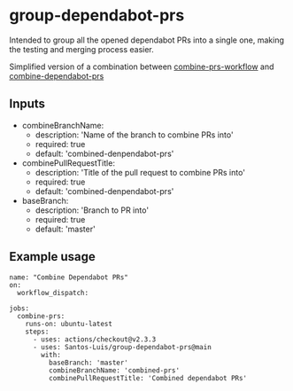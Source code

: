 # group-dependabot-prs
Intended to group all the opened dependabot PRs into a single one, making the testing and merging process easier.

Simplified version of a combination between [combine-prs-workflow](https://github.com/hrvey/combine-prs-workflow) and [combine-dependabot-prs](https://github.com/mAAdhaTTah/combine-dependabot-prs)

## Inputs
- combineBranchName:
  - description: 'Name of the branch to combine PRs into'
  - required: true
  - default: 'combined-denpendabot-prs'
- combinePullRequestTitle:
  - description: 'Title of the pull request to combine PRs into'
  - required: true
  - default: 'combined-denpendabot-prs'
- baseBranch:
  - description: 'Branch to PR into'
  - required: true
  - default: 'master'


## Example usage
```
name: "Combine Dependabot PRs"
on:
  workflow_dispatch:

jobs:
  combine-prs:
    runs-on: ubuntu-latest
    steps:
      - uses: actions/checkout@v2.3.3
      - uses: Santos-Luis/group-dependabot-prs@main
        with:
          baseBranch: 'master'
          combineBranchName: 'combined-prs'
          combinePullRequestTitle: 'Combined dependabot PRs'
```
